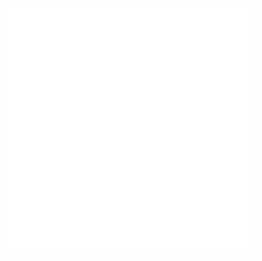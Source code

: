 ![Youtube Activity](https://github.com/tifye/tifye/blob/64c243b16880f2d95742de499050c67245803e5c/youtube_activity.svg)
